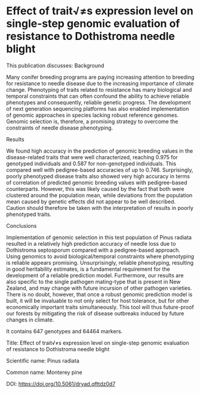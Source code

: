 # Effect of trait√≠s expression level on single-step genomic evaluation of resistance to Dothistroma needle blight

This publication discusses: Background

Many conifer breeding programs are paying increasing attention to breeding for resistance to needle disease due to the increasing importance of climate change. Phenotyping of traits related to resistance has many biological and temporal constraints that can often confound the ability to achieve reliable phenotypes and consequently, reliable genetic progress. The development of next generation sequencing platforms has also enabled implementation of genomic approaches in species lacking robust reference genomes. Genomic selection is, therefore, a promising strategy to overcome the constraints of needle disease phenotyping.



Results

We found high accuracy in the prediction of genomic breeding values in the disease-related traits that were well characterized, reaching 0.975 for genotyped individuals and 0.587 for non-genotyped individuals. This compared well with pedigree-based accuracies of up to 0.746. Surprisingly, poorly phenotyped disease traits also showed very high accuracy in terms of correlation of predicted genomic breeding values with pedigree-based counterparts. However, this was likely caused by the fact that both were clustered around the population mean, while deviations from the population mean caused by genetic effects did not appear to be well described. Caution should therefore be taken with the interpretation of results in poorly phenotyped traits.



Conclusions

Implementation of genomic selection in this test population of Pinus radiata resulted in a relatively high prediction accuracy of needle loss due to Dothistroma septosporum compared with a pedigree-based approach. Using genomics to avoid biological/temporal constraints where phenotyping is reliable appears promising. Unsurprisingly, reliable phenotyping, resulting in good heritability estimates, is a fundamental requirement for the development of a reliable prediction model. Furthermore, our results are also specific to the single pathogen mating-type that is present in New Zealand, and may change with future incursion of other pathogen varieties. There is no doubt, however, that once a robust genomic prediction model is built, it will be invaluable to not only select for host tolerance, but for other economically important traits simultaneously. This tool will thus future-proof our forests by mitigating the risk of disease outbreaks induced by future changes in climate.

It contains 647 genotypes and 64464 markers.

Title: Effect of trait√≠s expression level on single-step genomic evaluation of resistance to Dothistroma needle blight

Scientific name: Pinus radiata

Common name: Monterey pine

DOI: https://doi.org/10.5061/dryad.qfttdz0d7


